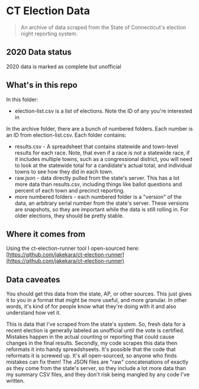# CT Election Data

> An archive of data scraped from the State of Connecticut's election night
> reporting system.

## 2020 Data status

2020 data is marked as complete but unofficial

## What's in this repo

In this folder:

- election-list.csv is a list of elections. Note the ID of any you're interested
  in

In the archive folder, there are a bunch of numbered folders. Each number is an ID from election-list.csv. Each folder contains:

- results.csv - A spreadsheet that contains statewide and town-level results for each race. Note, that even if a race is not a statewide race, if it includes multiple towns, such as a congressional district, you will need to look at the statewide total for a candidate's actual total, and individual towns to see how they did in each town.
- raw.json - data directly pulled from the state's server. This has a lot more data than results.csv, including things like ballot questions and percent of each town and precinct reporting.
- more numbered folders - each numbered folder is a "version" of the data, an arbitrary serial number from the state's server. These versions are snapshots, so they are important while the data is still rolling in. For older elections, they should be pretty stable.

## Where it comes from

Using the ct-election-runner tool I open-sourced here:
[https://github.com/jakekara/ct-election-runner](https://github.com/jakekara/ct-election-runner)

## Data caveates

You should get this data from the state, AP, or other sources. This just gives
it to you in a format that might be more useful, and more granular. In other
words, it's kind of for people know what they're doing with it and also
understand how vet it.

This is data that I've scraped from the state's system. So, fresh data for a
recent election is generally labeled as unofficial until the vote is certified.
Mistakes happen in the actual counting or reporting that could cause changes in
the final results. Secondly, my code scrapes this data then reformats it into
handy spreadshseets. It's possible that the code that reformats it is screwed
up. It's all open-sourced, so anyone who finds mistakes can fix them! The JSON
files are "raw" concatenations of exactly as they come from the state's server,
so they include a lot more data than my summary CSV files, and they don't risk
being mangled by any code I've written.
